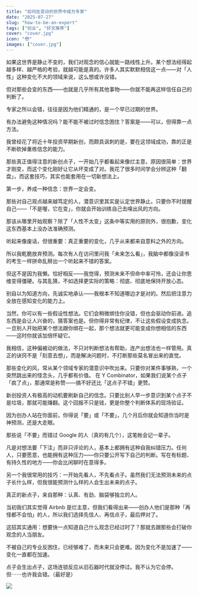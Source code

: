 ```yaml
---
title: "如何在变动的世界中成为专家"
date: "2025-07-27"
slug: "how-to-be-an-expert"
tags: ["创业", "好文推荐"]
cover: "cover.jpg"
icon: "😎"
images: ["cover.jpg"]
---
```

如果这世界是静止不变的，我们对观念的信心就能一路线性上升。某个想法经得起越多样、越严格的考验，就越可能是真的。许多人其实默默相信这一点——对「人性」这种变化不大的领域来说，这么想或许没错。



但对那些会变的东西——也就是几乎所有其他事物——你就不能再这样信任自己的判断了。



专家之所以会错，往往是因为他们精通的，是一个早已过期的世界。



有办法避免这种情况吗？能不能不被过时信念困住？答案是——可以，但得靠一点方法。



我曾经花了将近十年投资早期新创，而颇具讽刺的是，要在这领域成功，靠的正是不断砍掉重练信念的能力。



那些真正值得注意的新创点子，一开始几乎都看起来像烂主意，原因很简单：世界才刚变，而这个变化刚好让它从坏变成了对。我花了很多时间学会分辨这种「翻盘」，而这套技巧，其实也能套用在一切新想法上。



第一步，养成一种信念：世界一定会变。



那些对自己观点越来越笃定的人，潜意识里其实是认定世界静止。只要你不时提醒自己——「不是喔，它在变」，你就会开始训练自己去嗅出风的方向。



那该从哪里开始观察？除了「人性不太变」这条中等实用的原则外，很抱歉，变化这东西基本上没办法准确预测。



听起来像废话，但很重要：真正重要的变化，几乎从来都来自意料之外的方向。



所以我乾脆放弃预测。每次有人在访问里问我「未来怎么看」，我脑中都像没读书的考生一样拼命乱掰出一个听起来不错的答案。



但这不是因为我懒。恰好相反——我觉得，预测未来不但命中率可怜，还会让你思维变得僵硬。与其乱猜，不如选择更实际的策略：彻底、彻底地保持开放心态。



别自以为知道方向，先诚实地承认——我根本不知道哪边才是对的。然后把注意力全放在感知变化的能力上。



当然，你可以有一些假设性想法。它们会稍微绑住你没错，但也会驱动你前进。追东西是会让人兴奋的，猜答案也是。但你得非常有纪律，不让这些假设变成执念。
一旦别人开始把某个想法跟你绑在一起，那个想法就更可能变成你想相信的东西——这时你就该加倍怀疑它。



我相信，这种偏被动的做法，不只对判断想法有帮助，连产出想法也一样管用。真正的诀窍不是「刻意去想」，而是解决问题时，不打断那些莫名冒出来的直觉。



那些变化的风，常从某个领域专家的潜意识中吹出来。只要你对某件事够熟，一个突然跳出来的怪念头，几乎都有价值。
在 Y Combinator，如果我们说某个点子「疯了点」，那通常是称赞——搞不好还比「这点子不错」更赞。



新创投资人有极高的动机要刷新自己的信念。只要比别人早一步意识到某个点子不是垃圾，那就可能赚翻。这个回报不只是钱，更是你整个判断体系的现场验证。



因为创办人站在你面前，你得说「要」或「不要」，几个月后你就会知道你当时是神预测，还是大走眼。



那些说「不要」而错过 Google 的人（真的有几个），这笔帐会记一辈子。



凡是对想法要「下注」而非只评论的人，基本上都拥有这种自我纠错压力。任何人，只要愿意，也能拥有这种压力——你只要公开写下自己的判断。写在有标题、有持久性的地方——你会比闲聊时在意得多。



另一个我很常用的技巧：一开始先看人，不先看点子。虽然我们无法预测未来的点子长什么样，但我很能预测什么样的人会生出未来的点子。



真正的新点子，来自那种：认真、有劲、脑袋够独立的人。



当初我们其实觉得 Airbnb 是烂主意，但我们看得出来——创办人他们是那种「再怪都不会怕」的人，所以我们选择先信人、再信点子，最后押对了。



这招其实通用：想要快一点知道自己什么观念已经过时了？那就去跟那些会打破你观念的人当朋友。



不被自己的专业反困住，已经够难了，而未来只会更难。因为变化不是加速了——变化一直都在加速。



点子会生出点子，这场连锁反应从旧石器时代就没停过。我不认为它会停。
但⋯⋯也许我会错。（最好是）




![](https://prod-files-secure.s3.us-west-2.amazonaws.com/112d0858-5090-4d34-a606-b75eb8d65fd2/46476355-9cf3-4e99-9b7a-3531bc426380/1000202064.png?X-Amz-Algorithm=AWS4-HMAC-SHA256&X-Amz-Content-Sha256=UNSIGNED-PAYLOAD&X-Amz-Credential=ASIAZI2LB4662F4VHIWS%2F20250816%2Fus-west-2%2Fs3%2Faws4_request&X-Amz-Date=20250816T224541Z&X-Amz-Expires=3600&X-Amz-Security-Token=IQoJb3JpZ2luX2VjEDcaCXVzLXdlc3QtMiJGMEQCIE4xFbPJe8fOFrmKt6ycfmrg3c4vLaH%2FriOxwAZXzQ3GAiBVr8vMu74borNaFU0B59dO73DwPRAJsTU8PQ4ylMOPkyqIBAiA%2F%2F%2F%2F%2F%2F%2F%2F%2F%2F8BEAAaDDYzNzQyMzE4MzgwNSIMpm4oV3u5%2F4822TaxKtwDvdT64LxgDHbfiy05VaO6pgTtpMGKuCHrq3bv8HxyGy3iRJ1tDJkE%2FWT5faTQVSehFC1RzJarm5GpLNs7aS2DHe9qPNF%2B53CDW4TsNbnf1OhEanGFIdmrgC%2BCfbr0jEu5vs04scqhZjmpGbVGP0ujmEPSE89cRlXNiK7LG86hDQBsvXl9WcEg1fNdglUXjz1cSpH5Jgxf4jIb03j3T%2F2Ys4sQ%2BSVvd1tTLS5rMXPb1m3H74VtCNZEYfXuINiCnbMQ0GslLSdM0h1YKdOkJoSWpuQNGHGEv7bhvABBJ9NC95sIpe%2BIL%2FKiw3FCGjCQnvjj4MMVSf6ETRolJg7xN6VyqbmfcuznclsFUdFw7KASAmbnDvlRQjvP0W9a6noFwzJsy7gNhdwMpO8W5ZCJs4mxFyOZwrtwbcdYXxDvzYrT4qSv9Ybbxzabj2WKDJwNso2uZuRvNjlLPwGarwVDLtSbItQgRH8Ipt8M4kv22tx3k%2Bz306otdcK%2B99ECovUURmW6kSYfyhF6aNLiHqrSE3mmCkz16AyWFTe34z0tbpvMONICE3U%2FNyBCZi54dsZzDYZgPDDblEo3qLv4fVV%2FBQxpIMg2SFrq7m9WJ3tZSSd8oglE5tqQmA455D%2BhPtgw5Y%2BExQY6pgE%2Bi6GztUcj0VwGX1DVKSycZR9O%2B7lqHw7mfCzrshdn%2BoAzwaPufQhBvUPB9moUnXDaCLm01M%2B8xDPIfuqFxfXnp0TJbUWMU1BzgyitxvORC9nSd4%2Ft6%2F%2BcDt399oFTfNzskrCmg5epeDp6b8QNekmcBNiEV8F7sCuW5n%2BCupLVFc9yiv5LyRPvPQZAtOPAfwDc5PD4EidXYSS1HchIO%2Bwy7mAdVcKl&X-Amz-Signature=eb887ebbf78f8b3f9f479bee466b9d338a3ce8aef6211f392a84e2ec938f6ba3&X-Amz-SignedHeaders=host&x-amz-checksum-mode=ENABLED&x-id=GetObject)

